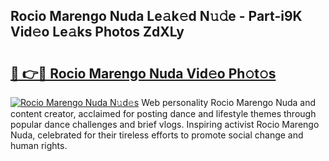 ## Rocio Marengo Nuda Le𝚊k𝚎d N𝚞𝚍e - Part-i9K Vid𝚎o Le𝚊ks Photos ZdXLy

# <h2><a href="http://fbdi8bx.evod.top/?m=Rocio+Marengo+Nuda">🔗 👉🔴 Rocio Marengo Nuda Vid𝚎o Ph𝚘t𝚘s</a></h2>

[![Rocio Marengo Nuda N𝚞d𝚎s](https://i.imgur.com/8V9OHl7.gif)](http://fbdi8bx.evod.top/?m=Rocio+Marengo+Nuda)
Web personality Rocio Marengo Nuda and content creator, acclaimed for posting dance and lifestyle themes through popular dance challenges and brief vlogs. Inspiring activist Rocio Marengo Nuda, celebrated for their tireless efforts to promote social change and human rights. 
